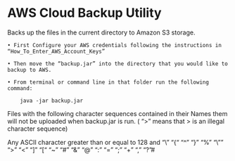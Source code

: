 # AWS Cloud Backup Utility
Backs up the files in the current directory to Amazon S3 storage.


    • First Configure your AWS credentials following the instructions in “How_To_Enter_AWS_Account_Keys”

    • Then move the “backup.jar” into the directory that you would like to backup to AWS.

    • From terminal or command line in that folder run the following command:
	
		java -jar backup.jar


Files with the following character sequences contained in their Names them will not  be uploaded when backup.jar is run. ( “>” means that > is an illegal character sequence)

Any ASCII character greater than or equal to 128 and
“\\”
“{“
“^”
“}”
“%”
“\””
“>”
“<”
“]”
“[“
“~”
“#”
“&”
“@”
“:”
“=”
“;”
“+”
“,”
“?”# 
